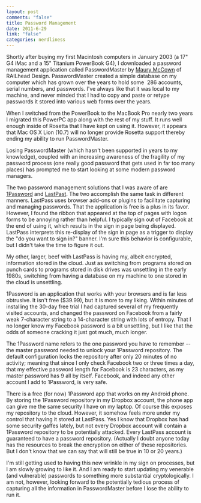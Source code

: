 ```yaml
--- 
layout: post
comments: "false"
title: Password Management
date: 2011-6-29
link: "false"
categories: nerdliness
---
```

Shortly after buying my first Macintosh computers in January 2003 (a 17" G4 iMac and a 15" Titanium PowerBook G4), I downloaded a password management application called PasswordMaster by <a title="Maury McCown" href="http://www.maurymccown.com/" target="_blank">Maury McCown</a> of RAILhead Design. PasswordMaster created a simple database on my computer which has grown over the years to hold some  286 accounts, serial numbers, and passwords. I've always like that it was local to my machine, and never minded that I had to copy and paste or retype passwords it stored into various web forms over the years.

When I switched from the PowerBook to the MacBook Pro nearly two years I migrated this PowerPC app along with the rest of my stuff. It runs well enough inside of Rosetta that I have kept on using it. However, it appears that Mac OS X Lion (10.7) will no longer provide Rosetta support thereby ending my ability to run PasswordMaster.

Losing PasswordMaster (which hasn't been supported in years to my knowledge), coupled with an increasing awareness of the fragility of my password process (one really good password that gets used in far too many places) has prompted me to start looking at some modern password managers.

The two password management solutions that I was aware of are <a title="1Password" href="http://agilebits.com/products/1Password">1Password</a> and <a title="LastPass" href="https://lastpass.com/">LastPast</a>. The two accomplish the same task in different manners. LastPass uses browser add-ons or plugins to facilitate capturing and managing passwords. That the application is free is a plus in its favor. However, I found the ribbon that appeared at the top of pages with logon forms to be annoying rather than helpful. I typically sign out of Facebook at the end of using it, which results in the sign in page being displayed. LastPass interprets this re-display of the sign in page as a trigger to display the "do you want to sign in?" banner. I'm sure this behavior is configurable, but I didn't take the time to figure it out.

My other, larger, beef with LastPass is having my, albeit encrypted, information stored in the cloud. Just as switching from programs stored on punch cards to programs stored in disk drives was unsettling in the early 1980s, switching from having a database on my machine to one stored in the cloud is unsettling.

1Password is an application that works with your browsers and is far less obtrusive. It isn't free ($39.99), but it is more to my liking. Within minutes of installing the 30-day free trial I had captured several of my frequently visited accounts, and changed the password on Facebook from a fairly weak 7-character string to a 14-character string with lots of entropy. That I no longer know my Facebook password is a bit unsettling, but I like that the odds of someone cracking it just got much, much longer.

The 1Password name refers to the one password you have to remember -- the master password needed to unlock your 1Password repository. The default configuration locks the repository after only 20 minutes of no activity; meaning that since I only check Facebook two or three times a day, that my effective password length for Facebook is 23 characters, as my master password has 9 all by itself. Facebook, and indeed any other account I add to 1Password, is very safe.

There is a free (for now) 1Password app that works on my Android phone. By storing the 1Password repository in my Dropbox account, the phone app can give me the same security I have on my laptop. Of course this exposes my repository to the cloud. However, it somehow feels more under my control that having it stored at LastPass. Yes I know that Dropbox has had some security gaffes lately, but not every Dropbox account will contain a 1Password repository to be potentially attacked. Every LastPass account is guaranteed to have a password repository. (Actually I doubt anyone today has the resources to break the encryption on either of these repositories. But I don't know that we can say that will still be true in 10 or 20 years.)

I'm still getting used to having this new wrinkle in my sign on processes, but I am slowly growing to like it. And I am ready to start updating my venerable (and vulnerable) passwords to something more substantial cryptologically. I am not, however, looking forward to the potentially tedious process of capturing all the information in PasswordMaster before I lose the ability to run it.
